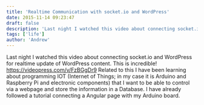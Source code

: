 ```yaml
---
title: 'Realtime Communication with socket.io and WordPress'
date: 2015-11-14 09:23:47
draft: false
description: 'Last night I watched this video about connecting socket.io and WordPress for realtime update of WordPress content. This is incredible!'
tags: ['life']
author: 'Andrew'
---
```


Last night I watched this video about connecting socket.io and WordPress for realtime update of WordPress content. This is incredible! https://videopress.com/v/FzBGgDr9 Related to this I have been learning about programming IOT (Internet of Things; in my case it is Arduino and Raspberry Pi and electronic components) that I want to be able to control via a webpage and store the information in a Database. I have already followed a tutorial connecting a Angular page with my Arduino board.
